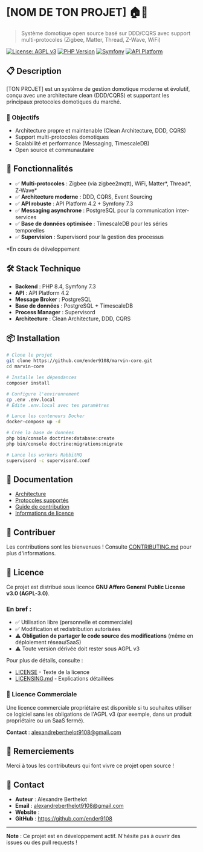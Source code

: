 # [NOM DE TON PROJET] 🏠🤖

> Système domotique open source basé sur DDD/CQRS avec support multi-protocoles (Zigbee, Matter, Thread, Z-Wave, WiFi)

[![License: AGPL v3](https://img.shields.io/badge/License-AGPL_v3-blue.svg)](https://www.gnu.org/licenses/agpl-3.0)
[![PHP Version](https://img.shields.io/badge/PHP-8.4-purple.svg)](https://www.php.net/)
[![Symfony](https://img.shields.io/badge/Symfony-7.3-black.svg)](https://symfony.com/)
[![API Platform](https://img.shields.io/badge/API_Platform-4.2-blue.svg)](https://api-platform.com/)

## 📋 Description

[TON PROJET] est un système de gestion domotique moderne et évolutif, conçu avec une architecture clean (DDD/CQRS) et supportant les principaux protocoles domotiques du marché.

### 🎯 Objectifs

- Architecture propre et maintenable (Clean Architecture, DDD, CQRS)
- Support multi-protocoles domotiques
- Scalabilité et performance (Messaging, TimescaleDB)
- Open source et communautaire

## 🚀 Fonctionnalités

- ✅ **Multi-protocoles** : Zigbee (via zigbee2mqtt), WiFi, Matter*, Thread*, Z-Wave*
- ✅ **Architecture moderne** : DDD, CQRS, Event Sourcing
- ✅ **API robuste** : API Platform 4.2 + Symfony 7.3
- ✅ **Messaging asynchrone** : PostgreSQL pour la communication inter-services
- ✅ **Base de données optimisée** : TimescaleDB pour les séries temporelles
- ✅ **Supervision** : Supervisord pour la gestion des processus

*En cours de développement

## 🛠️ Stack Technique

- **Backend** : PHP 8.4, Symfony 7.3
- **API** : API Platform 4.2
- **Message Broker** : PostgreSQL
- **Base de données** : PostgreSQL + TimescaleDB
- **Process Manager** : Supervisord
- **Architecture** : Clean Architecture, DDD, CQRS

## 📦 Installation

```bash
# Clone le projet
git clone https://github.com/ender9108/marvin-core.git
cd marvin-core

# Installe les dépendances
composer install

# Configure l'environnement
cp .env .env.local
# Édite .env.local avec tes paramètres

# Lance les conteneurs Docker
docker-compose up -d

# Crée la base de données
php bin/console doctrine:database:create
php bin/console doctrine:migrations:migrate

# Lance les workers RabbitMQ
supervisord -c supervisord.conf
```

## 📖 Documentation

- [Architecture](/docs/architecture.md)
- [Protocoles supportés](/docs/protocols.md)
- [Guide de contribution](CONTRIBUTING.md)
- [Informations de licence](LICENSING.md)

## 🤝 Contribuer

Les contributions sont les bienvenues ! Consulte [CONTRIBUTING.md](CONTRIBUTING.md) pour plus d'informations.

## 📜 Licence

Ce projet est distribué sous licence **GNU Affero General Public License v3.0 (AGPL-3.0)**.

### En bref :

- ✅ Utilisation libre (personnelle et commerciale)
- ✅ Modification et redistribution autorisées
- ⚠️ **Obligation de partager le code source des modifications** (même en déploiement réseau/SaaS)
- ⚠️ Toute version dérivée doit rester sous AGPL v3

Pour plus de détails, consulte :
- [LICENSE](LICENSE) - Texte de la licence
- [LICENSING.md](LICENSING.md) - Explications détaillées

### 💼 Licence Commerciale

Une licence commerciale propriétaire est disponible si tu souhaites utiliser ce logiciel sans les obligations de l'AGPL v3 (par exemple, dans un produit propriétaire ou un SaaS fermé).

**Contact** : alexandreberthelot9108@gmail.com

## 🙏 Remerciements

Merci à tous les contributeurs qui font vivre ce projet open source !

## 📧 Contact

- **Auteur** : Alexandre Berthelot
- **Email** : alexandreberthelot9108@gmail.com
- **Website** : 
- **GitHub** : https://github.com/ender9108

---

**Note** : Ce projet est en développement actif. N'hésite pas à ouvrir des issues ou des pull requests !
